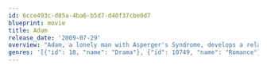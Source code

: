 ```yaml
---
id: 6cce493c-d05a-4ba6-b5d7-d40f37cbe0d7
blueprint: movie
title: Adam
release_date: '2009-07-29'
overview: "Adam, a lonely man with Asperger's Syndrome, develops a relationship with his upstairs neighbor, Beth."
genres: '[{"id": 18, "name": "Drama"}, {"id": 10749, "name": "Romance"}]'
---
```

